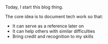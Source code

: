 
Today, I start this blog thing.

The core idea is to document tech work so that:
- It can serve as a reference later on
- It can help others with similar difficulties
- Bring credit and recognition to my skills

